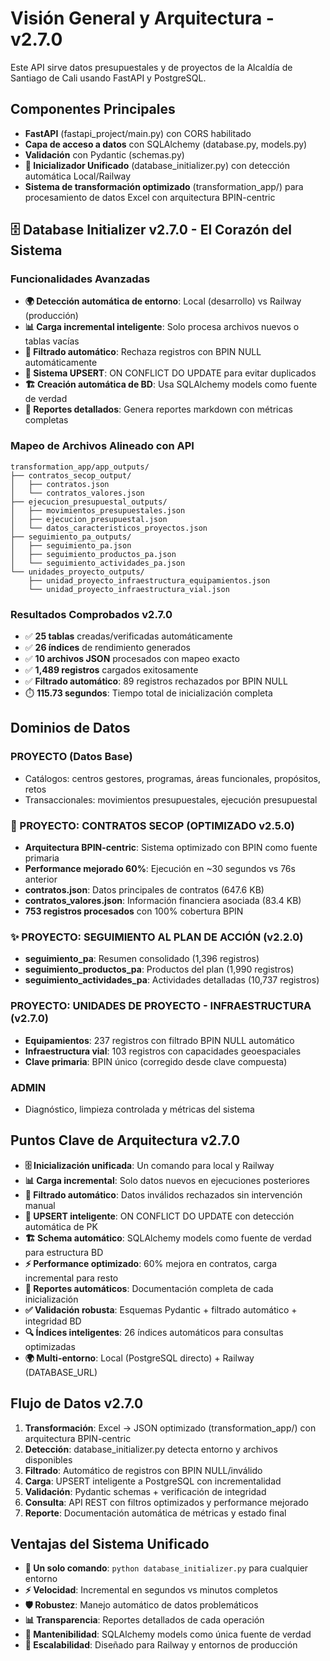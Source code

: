 # Visión General y Arquitectura - v2.7.0

Este API sirve datos presupuestales y de proyectos de la Alcaldía de Santiago de Cali usando FastAPI y PostgreSQL.

## Componentes Principales

- **FastAPI** (fastapi_project/main.py) con CORS habilitado
- **Capa de acceso a datos** con SQLAlchemy (database.py, models.py)
- **Validación** con Pydantic (schemas.py)
- **🚀 Inicializador Unificado** (database_initializer.py) con detección automática Local/Railway
- **Sistema de transformación optimizado** (transformation_app/) para procesamiento de datos Excel con arquitectura BPIN-centric

## 🗄️ Database Initializer v2.7.0 - El Corazón del Sistema

### Funcionalidades Avanzadas

- **🌍 Detección automática de entorno**: Local (desarrollo) vs Railway (producción)
- **📊 Carga incremental inteligente**: Solo procesa archivos nuevos o tablas vacías
- **🚫 Filtrado automático**: Rechaza registros con BPIN NULL automáticamente
- **🔄 Sistema UPSERT**: ON CONFLICT DO UPDATE para evitar duplicados
- **🏗️ Creación automática de BD**: Usa SQLAlchemy models como fuente de verdad
- **📄 Reportes detallados**: Genera reportes markdown con métricas completas

### Mapeo de Archivos Alineado con API

```
transformation_app/app_outputs/
├── contratos_secop_output/
│   ├── contratos.json
│   └── contratos_valores.json
├── ejecucion_presupuestal_outputs/
│   ├── movimientos_presupuestales.json
│   ├── ejecucion_presupuestal.json
│   └── datos_caracteristicos_proyectos.json
├── seguimiento_pa_outputs/
│   ├── seguimiento_pa.json
│   ├── seguimiento_productos_pa.json
│   └── seguimiento_actividades_pa.json
└── unidades_proyecto_outputs/
    ├── unidad_proyecto_infraestructura_equipamientos.json
    └── unidad_proyecto_infraestructura_vial.json
```

### Resultados Comprobados v2.7.0

- ✅ **25 tablas** creadas/verificadas automáticamente
- ✅ **26 índices** de rendimiento generados
- ✅ **10 archivos JSON** procesados con mapeo exacto
- ✅ **1,489 registros** cargados exitosamente
- ✅ **Filtrado automático**: 89 registros rechazados por BPIN NULL
- ⏱️ **115.73 segundos**: Tiempo total de inicialización completa

## Dominios de Datos

### PROYECTO (Datos Base)

- Catálogos: centros gestores, programas, áreas funcionales, propósitos, retos
- Transaccionales: movimientos presupuestales, ejecución presupuestal

### 🚀 PROYECTO: CONTRATOS SECOP (OPTIMIZADO v2.5.0)

- **Arquitectura BPIN-centric**: Sistema optimizado con BPIN como fuente primaria
- **Performance mejorado 60%**: Ejecución en ~30 segundos vs 76s anterior
- **contratos.json**: Datos principales de contratos (647.6 KB)
- **contratos_valores.json**: Información financiera asociada (83.4 KB)
- **753 registros procesados** con 100% cobertura BPIN

### ✨ PROYECTO: SEGUIMIENTO AL PLAN DE ACCIÓN (v2.2.0)

- **seguimiento_pa**: Resumen consolidado (1,396 registros)
- **seguimiento_productos_pa**: Productos del plan (1,990 registros)
- **seguimiento_actividades_pa**: Actividades detalladas (10,737 registros)

### PROYECTO: UNIDADES DE PROYECTO - INFRAESTRUCTURA (v2.7.0)

- **Equipamientos**: 237 registros con filtrado BPIN NULL automático
- **Infraestructura vial**: 103 registros con capacidades geoespaciales
- **Clave primaria**: BPIN único (corregido desde clave compuesta)

### ADMIN

- Diagnóstico, limpieza controlada y métricas del sistema

## Puntos Clave de Arquitectura v2.7.0

- **🗄️ Inicialización unificada**: Un comando para local y Railway
- **📊 Carga incremental**: Solo datos nuevos en ejecuciones posteriores
- **🚫 Filtrado automático**: Datos inválidos rechazados sin intervención manual
- **🔄 UPSERT inteligente**: ON CONFLICT DO UPDATE con detección automática de PK
- **🏗️ Schema automático**: SQLAlchemy models como fuente de verdad para estructura BD
- **⚡ Performance optimizado**: 60% mejora en contratos, carga incremental para resto
- **📄 Reportes automáticos**: Documentación completa de cada inicialización
- **✅ Validación robusta**: Esquemas Pydantic + filtrado automático + integridad BD
- **🔍 Índices inteligentes**: 26 índices automáticos para consultas optimizadas
- **🌍 Multi-entorno**: Local (PostgreSQL directo) + Railway (DATABASE_URL)

## Flujo de Datos v2.7.0

1. **Transformación**: Excel → JSON optimizado (transformation_app/) con arquitectura BPIN-centric
2. **Detección**: database_initializer.py detecta entorno y archivos disponibles
3. **Filtrado**: Automático de registros con BPIN NULL/inválido
4. **Carga**: UPSERT inteligente a PostgreSQL con incrementalidad
5. **Validación**: Pydantic schemas + verificación de integridad
6. **Consulta**: API REST con filtros optimizados y performance mejorado
7. **Reporte**: Documentación automática de métricas y estado final

## Ventajas del Sistema Unificado

- **🎯 Un solo comando**: `python database_initializer.py` para cualquier entorno
- **⚡ Velocidad**: Incremental en segundos vs minutos completos
- **🛡️ Robustez**: Manejo automático de datos problemáticos
- **📊 Transparencia**: Reportes detallados de cada operación
- **🔧 Mantenibilidad**: SQLAlchemy models como única fuente de verdad
- **🚀 Escalabilidad**: Diseñado para Railway y entornos de producción
